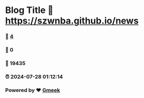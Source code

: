 # Blog Title :link: https://szwnba.github.io/news 
### :page_facing_up: [4](https://szwnba.github.io/news/tag.html) 
### :speech_balloon: 0 
### :hibiscus: 19435 
### :alarm_clock: 2024-07-28 01:12:14 
### Powered by :heart: [Gmeek](https://github.com/Meekdai/Gmeek)
